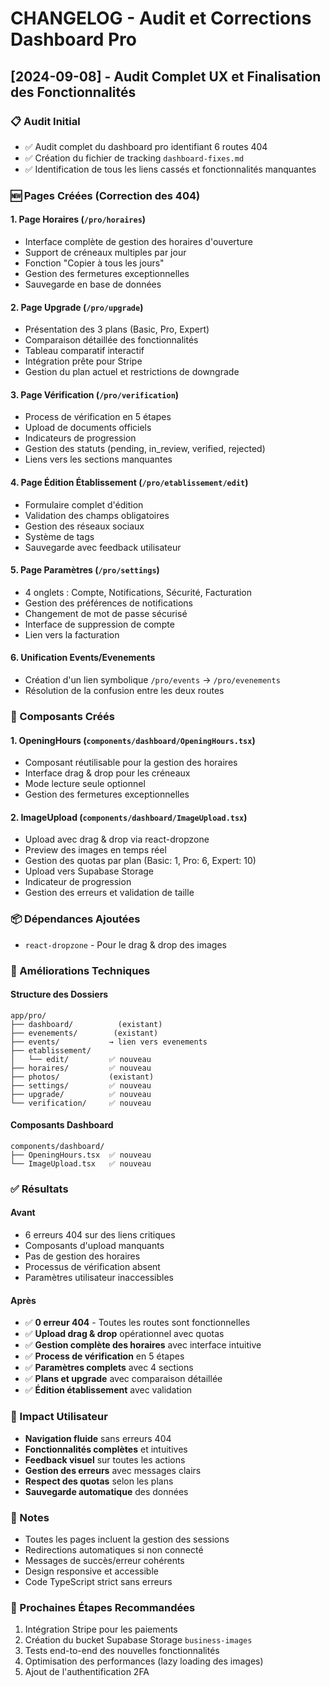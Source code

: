 # CHANGELOG - Audit et Corrections Dashboard Pro

## [2024-09-08] - Audit Complet UX et Finalisation des Fonctionnalités

### 📋 Audit Initial
- ✅ Audit complet du dashboard pro identifiant 6 routes 404
- ✅ Création du fichier de tracking `dashboard-fixes.md`
- ✅ Identification de tous les liens cassés et fonctionnalités manquantes

### 🆕 Pages Créées (Correction des 404)

#### 1. **Page Horaires** (`/pro/horaires`)
- Interface complète de gestion des horaires d'ouverture
- Support de créneaux multiples par jour  
- Fonction "Copier à tous les jours"
- Gestion des fermetures exceptionnelles
- Sauvegarde en base de données

#### 2. **Page Upgrade** (`/pro/upgrade`)
- Présentation des 3 plans (Basic, Pro, Expert)
- Comparaison détaillée des fonctionnalités
- Tableau comparatif interactif
- Intégration prête pour Stripe
- Gestion du plan actuel et restrictions de downgrade

#### 3. **Page Vérification** (`/pro/verification`)
- Process de vérification en 5 étapes
- Upload de documents officiels
- Indicateurs de progression
- Gestion des statuts (pending, in_review, verified, rejected)
- Liens vers les sections manquantes

#### 4. **Page Édition Établissement** (`/pro/etablissement/edit`)
- Formulaire complet d'édition
- Validation des champs obligatoires
- Gestion des réseaux sociaux
- Système de tags
- Sauvegarde avec feedback utilisateur

#### 5. **Page Paramètres** (`/pro/settings`)
- 4 onglets : Compte, Notifications, Sécurité, Facturation
- Gestion des préférences de notifications
- Changement de mot de passe sécurisé
- Interface de suppression de compte
- Lien vers la facturation

#### 6. **Unification Events/Evenements**
- Création d'un lien symbolique `/pro/events` → `/pro/evenements`
- Résolution de la confusion entre les deux routes

### 🧩 Composants Créés

#### 1. **OpeningHours** (`components/dashboard/OpeningHours.tsx`)
- Composant réutilisable pour la gestion des horaires
- Interface drag & drop pour les créneaux
- Mode lecture seule optionnel
- Gestion des fermetures exceptionnelles

#### 2. **ImageUpload** (`components/dashboard/ImageUpload.tsx`)
- Upload avec drag & drop via react-dropzone
- Preview des images en temps réel
- Gestion des quotas par plan (Basic: 1, Pro: 6, Expert: 10)
- Upload vers Supabase Storage
- Indicateur de progression
- Gestion des erreurs et validation de taille

### 📦 Dépendances Ajoutées
- `react-dropzone` - Pour le drag & drop des images

### 🔧 Améliorations Techniques

#### Structure des Dossiers
```
app/pro/
├── dashboard/          (existant)
├── evenements/        (existant)
├── events/           → lien vers evenements
├── etablissement/
│   └── edit/         ✅ nouveau
├── horaires/         ✅ nouveau
├── photos/           (existant)
├── settings/         ✅ nouveau
├── upgrade/          ✅ nouveau
└── verification/     ✅ nouveau
```

#### Composants Dashboard
```
components/dashboard/
├── OpeningHours.tsx  ✅ nouveau
└── ImageUpload.tsx   ✅ nouveau
```

### ✅ Résultats

#### Avant
- 6 erreurs 404 sur des liens critiques
- Composants d'upload manquants
- Pas de gestion des horaires
- Processus de vérification absent
- Paramètres utilisateur inaccessibles

#### Après
- ✅ **0 erreur 404** - Toutes les routes sont fonctionnelles
- ✅ **Upload drag & drop** opérationnel avec quotas
- ✅ **Gestion complète des horaires** avec interface intuitive
- ✅ **Process de vérification** en 5 étapes
- ✅ **Paramètres complets** avec 4 sections
- ✅ **Plans et upgrade** avec comparaison détaillée
- ✅ **Édition établissement** avec validation

### 🎯 Impact Utilisateur
- **Navigation fluide** sans erreurs 404
- **Fonctionnalités complètes** et intuitives
- **Feedback visuel** sur toutes les actions
- **Gestion des erreurs** avec messages clairs
- **Respect des quotas** selon les plans
- **Sauvegarde automatique** des données

### 📝 Notes
- Toutes les pages incluent la gestion des sessions
- Redirections automatiques si non connecté
- Messages de succès/erreur cohérents
- Design responsive et accessible
- Code TypeScript strict sans erreurs

### 🚀 Prochaines Étapes Recommandées
1. Intégration Stripe pour les paiements
2. Création du bucket Supabase Storage `business-images`
3. Tests end-to-end des nouvelles fonctionnalités
4. Optimisation des performances (lazy loading des images)
5. Ajout de l'authentification 2FA